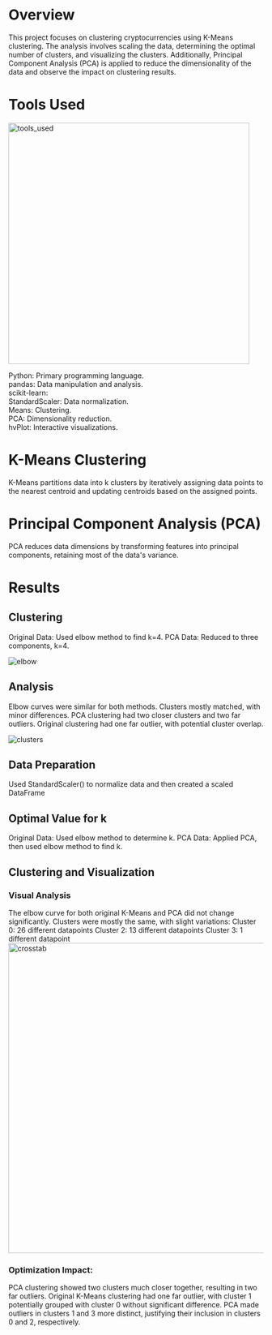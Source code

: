 # Overview #
This project focuses on clustering cryptocurrencies using K-Means clustering. The analysis involves scaling the data, determining the optimal number of clusters, and visualizing the clusters. Additionally, Principal Component Analysis (PCA) is applied to reduce the dimensionality of the data and observe the impact on clustering results.

# Tools Used #
<img width="476" alt="tools_used" src="https://github.com/belindaho2828/CryptoClustering/assets/155488822/9e1922ed-f1d5-4ecd-883c-94cb3a07a20a">

Python: Primary programming language.<br/>
pandas: Data manipulation and analysis.<br/>
scikit-learn:<br/>
    StandardScaler: Data normalization.<br/>
    Means: Clustering.<br/>
    PCA: Dimensionality reduction.<br/>
hvPlot: Interactive visualizations.<br/>


# K-Means Clustering #
K-Means partitions data into k clusters by iteratively assigning data points to the nearest centroid and updating centroids based on the assigned points.

# Principal Component Analysis (PCA) #
PCA reduces data dimensions by transforming features into principal components, retaining most of the data's variance.

# Results #

## Clustering ##
Original Data: Used elbow method to find k=4.
PCA Data: Reduced to three components, k=4.

![elbow](https://github.com/belindaho2828/CryptoClustering/assets/155488822/06b879c1-fe89-46f7-af08-a414d111ea98)

## Analysis ##
Elbow curves were similar for both methods.
Clusters mostly matched, with minor differences.
PCA clustering had two closer clusters and two far outliers. Original clustering had one far outlier, with potential cluster overlap.

![clusters](https://github.com/belindaho2828/CryptoClustering/assets/155488822/39ca5895-1aa2-4b9b-bdc7-50912931c366)

## Data Preparation ##
Used StandardScaler() to normalize data and then created a scaled DataFrame 

## Optimal Value for k ##
Original Data: Used elbow method to determine k.
PCA Data: Applied PCA, then used elbow method to find k.

## Clustering and Visualization ##
### Visual Analysis ###
The elbow curve for both original K-Means and PCA did not change significantly.
Clusters were mostly the same, with slight variations:
Cluster 0: 26 different datapoints
Cluster 2: 13 different datapoints
Cluster 3: 1 different datapoint
<img width="612" alt="crosstab" src="https://github.com/belindaho2828/CryptoClustering/assets/155488822/b811ad33-fc17-47f9-8762-4482a447ca87">

### Optimization Impact: ###
PCA clustering showed two clusters much closer together, resulting in two far outliers.
Original K-Means clustering had one far outlier, with cluster 1 potentially grouped with cluster 0 without significant difference.
PCA made outliers in clusters 1 and 3 more distinct, justifying their inclusion in clusters 0 and 2, respectively.



